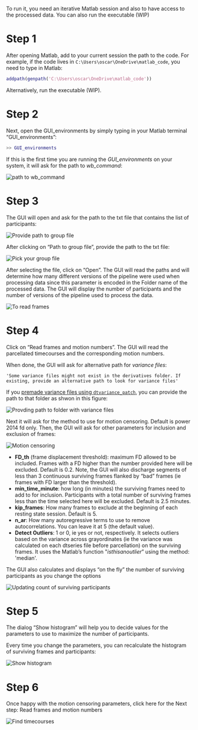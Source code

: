 
To run it, you need an iterative Matlab session and also to have access to the 
processed data. You can also run the executable (WIP)

# Step 1

After opening Matlab, add to your current session the path to the code. For example, if the code lives in `C:\Users\oscar\OneDrive\matlab_code`, 
you need to type in Matlab:

```matlab
addpath(genpath('C:\Users\oscar\OneDrive\matlab_code'))
```

Alternatively, run the executable (WIP).

# Step 2

Next, open the GUI_environments by simply typing in your Matlab terminal “GUI_environments”:

```matlab
>> GUI_environments
```

If this is the first time you are running the *GUI_environments* on your system, it will ask for the path to *wb_command*:

![path to wb_command](./usage/path_wb_command.PNG)

# Step 3

The GUI will open and ask for the path to the txt file that contains the list of participants:

![Provide path to group file](./usage/path_txt.PNG)

After clicking on “Path to group file”, provide the path to the txt file:

![Pick your group file](./usage/provide_path_txt.png)

After selecting the file, click on “Open”. The GUI will read the paths and will determine how many different versions of the pipeline were used when processing data since this parameter is encoded in the Folder name of the processed data. The GUI will display the number of participants and the number of versions of the pipeline used to process the data.

![To read frames](./usage/to_read_frames.png)

# Step 4

Click on “Read frames and motion numbers”. The GUI will read the parcellated timecourses and the corresponding motion numbers. 

When done, the GUI will ask for alternative path for *variance files*:

    'Some variance files might not exist in the derivatives folder. If existing, provide an alternative path to look for variance files'

If you [premade variance files using `dtvariance_patch`](prep_variance.md), you can provide the path to that folder as shwon in this figure:

![Provding path to folder with variance files](./usage/path_variance_folder.png)


Next it will ask for the method to use for motion censoring. Default is power 2014 fd only. Then, the GUI will ask for other parameters for inclusion and exclusion of frames:

![Motion censoring](./usage/gui_motion_censoring.png)

* **FD_th** (frame displacement threshold): maximum FD allowed to be included. Frames with a FD higher than the number provided here will be excluded. Default is 0.2. Note, the GUI will also discharge segments of less than 3 continuous surviving frames flanked by “bad” frames (ie frames with FD larger than the threshold).
* **min_time_minute**: how long (in minutes) the surviving frames need to add to for inclusion. Participants with a total number of surviving frames less than the time selected here will be excluded. Default is 2.5 minutes.
* **kip_frames**: How many frames to exclude at the beginning of each resting state session. Default is 5.
* **n_ar**: How many autoregressive terms to use to remove autocorrelations. You can leave it at 5 (the default value).
* **Detect Outliers**: 1 or 0, ie yes or not, respectively. It selects outliers based on the variance across grayordinates (ie the variance was calculated on each dtseries file before parcellation) on the surviving frames. It uses the Matlab’s function "*isthisanoutlier*” using the method: 'median'. 


The GUI also calculates and displays “on the fly” the number of surviving participants as you change the options

![Updating count of surviving participants](./usage/updating_count.png)



# Step 5

The dialog “Show histogram” will help you to decide values for the parameters to use to maximize the number of participants. 

Every time you change the parameters, you can recalculate the histogram of surviving frames and participants:

![Show histogram](./usage/show_hist.PNG)

# Step 6

Once happy with the motion censoring parameters, click here for the Next step: Read frames and motion numbers

![Find timecourses](./usage/find_timecourses.png)
